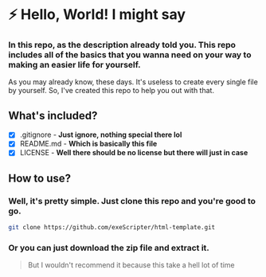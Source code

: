 # ⚡ Hello, World! I might say
### In this repo, as the description already told you. This repo includes all of the basics that you wanna need on your way to making an easier life for yourself. 

As you may already know, these days. It's useless to create every single file by yourself. 
So, I've created this repo to help you out with that.

## What's included?
- [x] .gitignore - **Just ignore, nothing special there lol**
- [x] README.md - **Which is basically this file**
- [x] LICENSE   - **Well there should be no license but there will just in case**

## How to use?
### Well, it's pretty simple. Just clone this repo and you're good to go.
```bash
git clone https://github.com/exeScripter/html-template.git
```
### Or you can just download the zip file and extract it. 
> But I wouldn't recommend it because this take a hell lot of time
